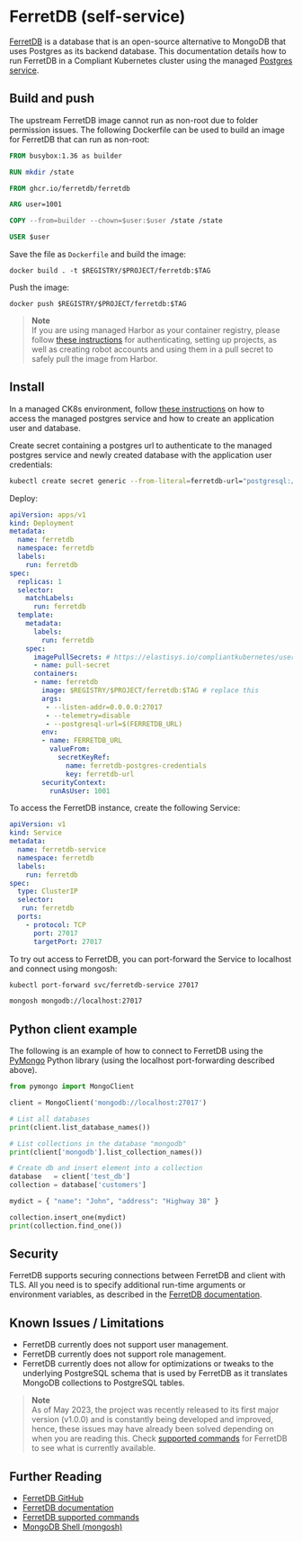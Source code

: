 # FerretDB (self-service)
[FerretDB](https://www.ferretdb.io/) is a database that is an open-source alternative to MongoDB that uses Postgres as its backend database. This documentation details how to run FerretDB in a Compliant Kubernetes cluster using the managed [Postgres service](postgresql.md).

## Build and push

The upstream FerretDB image cannot run as non-root due to folder permission issues. The following Dockerfile can be used to build an image for FerretDB that can run as non-root:
```Dockerfile
FROM busybox:1.36 as builder

RUN mkdir /state

FROM ghcr.io/ferretdb/ferretdb

ARG user=1001

COPY --from=builder --chown=$user:$user /state /state

USER $user
```

Save the file as `Dockerfile` and build the image:
```
docker build . -t $REGISTRY/$PROJECT/ferretdb:$TAG
```

Push the image:
```
docker push $REGISTRY/$PROJECT/ferretdb:$TAG
```

> **Note** <br/>
> If you are using managed Harbor as your container registry, please follow [these instructions](../deploy.md) for authenticating, setting up projects, as well as creating robot accounts and using them in a pull secret to safely pull the image from Harbor.

## Install

In a managed CK8s environment, follow [these instructions](postgresql.md#getting-access) on how to access the managed postgres service and how to create an application user and database.

Create secret containing a postgres url to authenticate to the managed postgres service and newly created database with the application user credentials:
```sh
kubectl create secret generic --from-literal=ferretdb-url="postgresql://$APP_USERNAME:$APP_PASSWORD@$PGHOST:$PGPORT/$APP_DATABASE" ferretdb-postgres-credentials -n ferretdb
```

Deploy:
```yaml
apiVersion: apps/v1
kind: Deployment
metadata:
  name: ferretdb
  namespace: ferretdb
  labels:
    run: ferretdb
spec:
  replicas: 1
  selector:
    matchLabels:
      run: ferretdb
  template:
    metadata:
      labels:
        run: ferretdb
    spec:
      imagePullSecrets: # https://elastisys.io/compliantkubernetes/user-guide/deploy/#configure-an-image-pull-secret
      - name: pull-secret
      containers:
      - name: ferretdb
        image: $REGISTRY/$PROJECT/ferretdb:$TAG # replace this
        args:
         - --listen-addr=0.0.0.0:27017
         - --telemetry=disable
         - --postgresql-url=$(FERRETDB_URL)
        env:
        - name: FERRETDB_URL
          valueFrom:
            secretKeyRef:
              name: ferretdb-postgres-credentials
              key: ferretdb-url
        securityContext:
          runAsUser: 1001
```

To access the FerretDB instance, create the following Service:

```yaml
apiVersion: v1
kind: Service
metadata:
  name: ferretdb-service
  namespace: ferretdb
  labels:
    run: ferretdb
spec:
  type: ClusterIP
  selector:
   run: ferretdb
  ports:
    - protocol: TCP
      port: 27017
      targetPort: 27017
```

To try out access to FerretDB, you can port-forward the Service to localhost and connect using mongosh:
```sh
kubectl port-forward svc/ferretdb-service 27017

mongosh mongodb://localhost:27017
```

## Python client example
The following is an example of how to connect to FerretDB using the [PyMongo](https://pymongo.readthedocs.io/en/stable/) Python library (using the localhost port-forwarding described above).

```python
from pymongo import MongoClient

client = MongoClient('mongodb://localhost:27017')

# List all databases
print(client.list_database_names())

# List collections in the database "mongodb"
print(client['mongodb'].list_collection_names())

# Create db and insert element into a collection
database   = client['test_db']
collection = database['customers']

mydict = { "name": "John", "address": "Highway 38" }

collection.insert_one(mydict)
print(collection.find_one())
```

## Security
FerretDB supports securing connections between FerretDB and client with TLS. All you need is to specify additional run-time arguments or environment variables, as described in the [FerretDB documentation](https://docs.ferretdb.io/security/).


## Known Issues / Limitations

- FerretDB currently does not support user management.
- FerretDB currently does not support role management.
- FerretDB currently does not allow for optimizations or tweaks to the underlying PostgreSQL schema that is used by FerretDB as it translates MongoDB collections to PostgreSQL tables.

> **Note** <br/>
> As of May 2023, the project was recently released to its first major version (v1.0.0) and is constantly being developed and improved, hence, these issues may have already been solved depending on when you are reading this. Check [supported commands](https://docs.ferretdb.io/reference/supported-commands/) for FerretDB to see what is currently available.

## Further Reading
- [FerretDB GitHub](https://github.com/FerretDB/FerretDB)
- [FerretDB documentation](https://docs.ferretdb.io/)
- [FerretDB supported commands](https://docs.ferretdb.io/reference/supported-commands/)
- [MongoDB Shell (mongosh)](https://www.mongodb.com/docs/mongodb-shell/)
